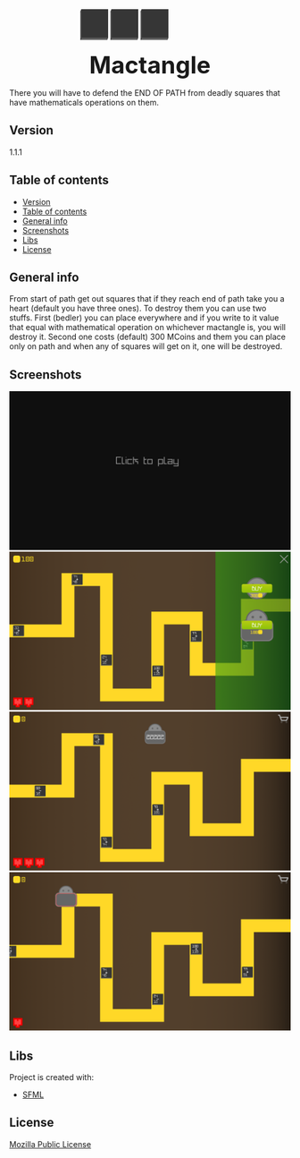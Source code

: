 <div style="margin: auto; width: fit-content;">
  <img src="./rc/textures/Mactangle.png" alt="" width="50rem" height="55rem"/>
  <img src="./rc/textures/Mactangle.png" alt="" width="50rem" height="55rem"/>
  <img src="./rc/textures/Mactangle.png" alt="" width="50rem" height="55rem"/>
  <h1 style="font-style: bold; font-size: 3em; margin: 1rem">Mactangle</h1>
</div>
There you will have to defend the END OF PATH from deadly squares that have mathematicals operations on them.


## Version
1.1.1

## Table of contents
- [Version](#version)
- [Table of contents](#table-of-contents)
- [General info](#general-info)
- [Screenshots](#screenshots)
- [Libs](#libs)
- [License](#license)

## General info
From start of path get out squares that if they reach end of path take you a heart (default you have three ones). To destroy them you can use two stuffs. First (bedler) you can place everywhere and if you write to it value that equal with mathematical operation on whichever mactangle is, you will destroy it. Second one costs (default) 300 MCoins and them you can place only on path and when any of squares will get on it, one will be destroyed.   

## Screenshots
![Main Menu](./rc/screenshots/MainMenu.png)
![Shop](./rc/screenshots/Shop.png)
![Game1](./rc/screenshots/Game1.png)
![Game2](./rc/screenshots/Game2.png)

## Libs
Project is created with:
* [SFML](https://github.com/SFML/SFML)
	
## License
[Mozilla Public License](LICENSE.md)